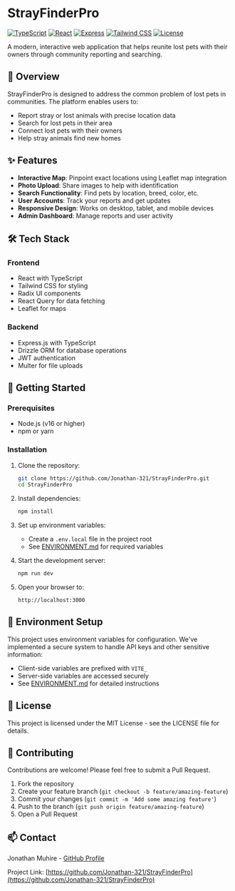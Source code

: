 # StrayFinderPro

[![TypeScript](https://img.shields.io/badge/TypeScript-4.9+-blue)](https://www.typescriptlang.org/)
[![React](https://img.shields.io/badge/React-18.0+-61DAFB?logo=react&logoColor=white)](https://reactjs.org/)
[![Express](https://img.shields.io/badge/Express-4.0+-000000?logo=express&logoColor=white)](https://expressjs.com/)
[![Tailwind CSS](https://img.shields.io/badge/Tailwind_CSS-3.0+-38B2AC?logo=tailwind-css&logoColor=white)](https://tailwindcss.com/)
[![License](https://img.shields.io/badge/License-MIT-green.svg)](LICENSE)

A modern, interactive web application that helps reunite lost pets with their owners through community reporting and searching.

## 🐾 Overview

StrayFinderPro is designed to address the common problem of lost pets in communities. The platform enables users to:

- Report stray or lost animals with precise location data
- Search for lost pets in their area
- Connect lost pets with their owners
- Help stray animals find new homes

## ✨ Features

- **Interactive Map**: Pinpoint exact locations using Leaflet map integration
- **Photo Upload**: Share images to help with identification
- **Search Functionality**: Find pets by location, breed, color, etc.
- **User Accounts**: Track your reports and get updates
- **Responsive Design**: Works on desktop, tablet, and mobile devices
- **Admin Dashboard**: Manage reports and user activity

## 🛠️ Tech Stack

### Frontend
- React with TypeScript
- Tailwind CSS for styling
- Radix UI components
- React Query for data fetching
- Leaflet for maps

### Backend
- Express.js with TypeScript
- Drizzle ORM for database operations
- JWT authentication
- Multer for file uploads

## 🚀 Getting Started

### Prerequisites

- Node.js (v16 or higher)
- npm or yarn

### Installation

1. Clone the repository:
   ```bash
   git clone https://github.com/Jonathan-321/StrayFinderPro.git
   cd StrayFinderPro
   ```

2. Install dependencies:
   ```bash
   npm install
   ```

3. Set up environment variables:
   - Create a `.env.local` file in the project root
   - See [ENVIRONMENT.md](ENVIRONMENT.md) for required variables

4. Start the development server:
   ```bash
   npm run dev
   ```

5. Open your browser to:
   ```
   http://localhost:3000
   ```

## 🔐 Environment Setup

This project uses environment variables for configuration. We've implemented a secure system to handle API keys and other sensitive information:

- Client-side variables are prefixed with `VITE_` 
- Server-side variables are accessed securely
- See [ENVIRONMENT.md](ENVIRONMENT.md) for detailed instructions

## 📜 License

This project is licensed under the MIT License - see the LICENSE file for details.

## 🌟 Contributing

Contributions are welcome! Please feel free to submit a Pull Request.

1. Fork the repository
2. Create your feature branch (`git checkout -b feature/amazing-feature`)
3. Commit your changes (`git commit -m 'Add some amazing feature'`)
4. Push to the branch (`git push origin feature/amazing-feature`)
5. Open a Pull Request

## 📫 Contact

Jonathan Muhire - [GitHub Profile](https://github.com/Jonathan-321)

Project Link: [https://github.com/Jonathan-321/StrayFinderPro](https://github.com/Jonathan-321/StrayFinderPro) 